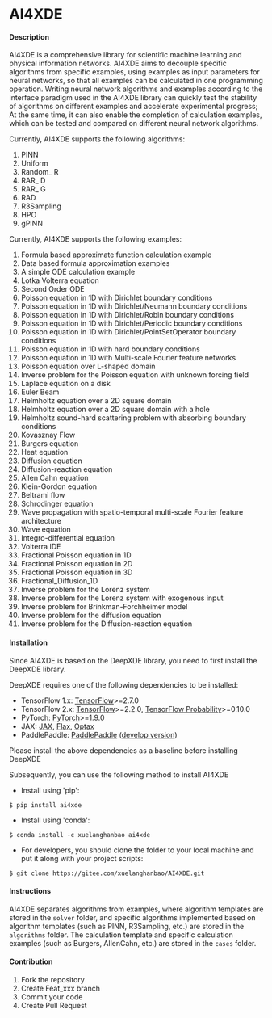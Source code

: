 # AI4XDE

#### Description
AI4XDE is a comprehensive library for scientific machine learning and physical information networks. AI4XDE aims to decouple specific algorithms from specific examples, using examples as input parameters for neural networks, so that all examples can be calculated in one programming operation. Writing neural network algorithms and examples according to the interface paradigm used in the AI4XDE library can quickly test the stability of algorithms on different examples and accelerate experimental progress; At the same time, it can also enable the completion of calculation examples, which can be tested and compared on different neural network algorithms.

Currently, AI4XDE supports the following algorithms:

1. PINN
2. Uniform
3. Random_ R
4. RAR_ D
5. RAR_ G
6. RAD
7. R3Sampling
8. HPO
9. gPINN

Currently,  AI4XDE supports the following examples:

1. Formula based approximate function calculation example
2. Data based formula approximation examples
3. A simple ODE calculation example
4. Lotka Volterra equation
5. Second Order ODE
6. Poisson equation in 1D with Dirichlet boundary conditions
7. Poisson equation in 1D with Dirichlet/Neumann boundary conditions
8. Poisson equation in 1D with Dirichlet/Robin boundary conditions
9. Poisson equation in 1D with Dirichlet/Periodic boundary conditions
10. Poisson equation in 1D with Dirichlet/PointSetOperator boundary conditions
11. Poisson equation in 1D with hard boundary conditions
12. Poisson equation in 1D with Multi-scale Fourier feature networks
13. Poisson equation over L-shaped domain
14. Inverse problem for the Poisson equation with unknown forcing field
15. Laplace equation on a disk
16. Euler Beam
17. Helmholtz equation over a 2D square domain
18. Helmholtz equation over a 2D square domain with a hole
19. Helmholtz sound-hard scattering problem with absorbing boundary conditions
20. Kovasznay Flow
21. Burgers equation
22. Heat equation
23. Diffusion equation
24. Diffusion-reaction equation
25. Allen Cahn equation
26. Klein-Gordon equation
27. Beltrami flow
28. Schrodinger equation
29. Wave propagation with spatio-temporal multi-scale Fourier feature architecture
30. Wave equation
31. Integro-differential equation
32. Volterra IDE
33. Fractional Poisson equation in 1D
34. Fractional Poisson equation in 2D
35. Fractional Poisson equation in 3D
36. Fractional_Diffusion_1D
37. Inverse problem for the Lorenz system
38. Inverse problem for the Lorenz system with exogenous input
39. Inverse problem for Brinkman-Forchheimer model
40. Inverse problem for the diffusion equation
41. Inverse problem for the Diffusion-reaction equation

#### Installation

Since AI4XDE is based on the DeepXDE library, you need to first install the DeepXDE library.

DeepXDE requires one of the following dependencies to be installed:

- TensorFlow 1.x: [TensorFlow](https://www.tensorflow.org/)>=2.7.0
- TensorFlow 2.x: [TensorFlow](https://www.tensorflow.org/)>=2.2.0, [TensorFlow Probability](https://www.tensorflow.org/probability)>=0.10.0
- PyTorch: [PyTorch](https://pytorch.org/)>=1.9.0
- JAX: [JAX](https://jax.readthedocs.io/), [Flax](https://flax.readthedocs.io/), [Optax](https://optax.readthedocs.io/)
- PaddlePaddle: [PaddlePaddle](https://www.paddlepaddle.org.cn/en) ([develop version](https://www.paddlepaddle.org.cn/en/install/quick?docurl=/documentation/docs/en/develop/install/pip/linux-pip_en.html))

Please install the above dependencies as a baseline before installing DeepXDE

Subsequently, you can use the following method to install AI4XDE

- Install using 'pip':

```
$ pip install ai4xde
```
- Install using 'conda':
```
$ conda install -c xuelanghanbao ai4xde
```
- For developers, you should clone the folder to your local machine and put it along with your project scripts:
```
$ git clone https://gitee.com/xuelanghanbao/AI4XDE.git
```

#### Instructions

AI4XDE separates algorithms from examples, where algorithm templates are stored in the `solver` folder, and specific algorithms implemented based on algorithm templates (such as PINN, R3Sampling, etc.) are stored in the `algorithms` folder. The calculation template and specific calculation examples (such as Burgers, AllenCahn, etc.) are stored in the `cases` folder.

#### Contribution

1.  Fork the repository
2.  Create Feat_xxx branch
3.  Commit your code
4.  Create Pull Request
